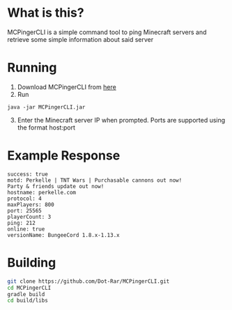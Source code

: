 # What is this?
MCPingerCLI is a simple command tool to ping Minecraft servers and retrieve some simple information about said server

# Running
1) Download MCPingerCLI from [here](https://github.com/Dot-Rar/MCPingerCLI/releases)
2) Run
```
java -jar MCPingerCLI.jar
```
3) Enter the Minecraft server IP when prompted. Ports are supported using the format host:port

# Example Response
```
success: true
motd: Perkelle | TNT Wars | Purchasable cannons out now!
Party & friends update out now!
hostname: perkelle.com
protocol: 4
maxPlayers: 800
port: 25565
playerCount: 3
ping: 212
online: true
versionName: BungeeCord 1.8.x-1.13.x
```

# Building
```bash
git clone https://github.com/Dot-Rar/MCPingerCLI.git
cd MCPingerCLI
gradle build
cd build/libs
```